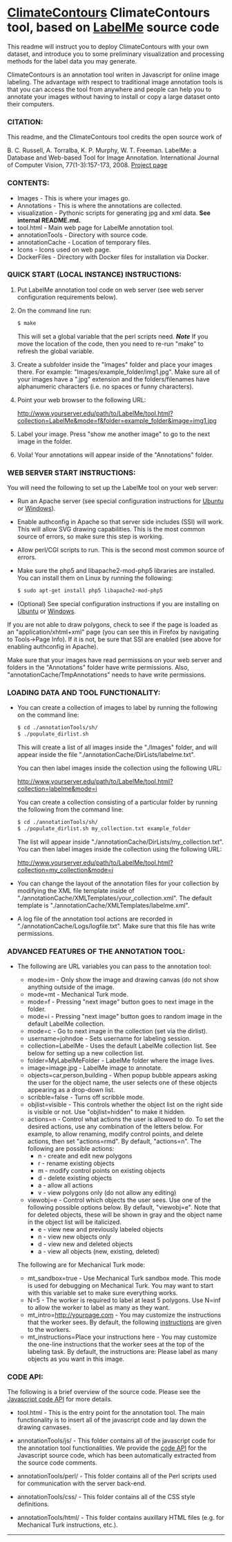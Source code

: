 [ClimateContours](https://gmd.copernicus.org/preprints/gmd-2020-72/) ClimateContours tool, based on
[LabelMe](http://labelme.csail.mit.edu) source code
===========

This readme will instruct you to deploy ClimateContours with your own dataset,
and introduce you to some preliminary visualization and processing methods for the
label data you may generate.

ClimateContours is an annotation tool writen in
Javascript for online image labeling. The advantage with respect to
traditional image annotation tools is that you can access the tool
from anywhere and people can help you to annotate your images without
having to install or copy a large dataset onto their computers.

### CITATION:
   
   This readme, and the ClimateContours tool credits the open source work of

   B. C. Russell, A. Torralba, K. P. Murphy, W. T. Freeman.
   LabelMe: a Database and Web-based Tool for Image Annotation.
   International Journal of Computer Vision, 77(1-3):157-173, 2008. 
   [Project page](http://labelme.csail.mit.edu)



### CONTENTS:

* Images - This is where your images go.
* Annotations - This is where the annotations are collected.
* visualization - Pythonic scripts for generating jpg and xml data. **See internal README.md.**
* tool.html - Main web page for LabelMe annotation tool.
* annotationTools - Directory with source code.
* annotationCache - Location of temporary files.
* Icons - Icons used on web page.
* DockerFiles - Directory with Docker files for installation via Docker.


### QUICK START (LOCAL INSTANCE) INSTRUCTIONS:

1. Put LabelMe annotation tool code on web server (see web server
   configuration requirements below).

2. On the command line run:

   ``` sh
   $ make
   ```

   This will set a global variable that the perl scripts
   need.  ***Note*** If you move the location of the code, then you
   need to re-run "make" to refresh the global variable.

3. Create a subfolder inside the "Images" folder and place your images
   there.  For example: "Images/example_folder/img1.jpg".  Make sure
   all of your images have a ".jpg" extension and the
   folders/filenames have alphanumeric characters (i.e. no spaces or
   funny characters).

4. Point your web browser to the following URL: 

   http://www.yourserver.edu/path/to/LabelMe/tool.html?collection=LabelMe&mode=f&folder=example_folder&image=img1.jpg

5. Label your image.  Press "show me another image" to go to the next
   image in the folder.

6. Voila!  Your annotations will appear inside of the "Annotations" folder.


### WEB SERVER START INSTRUCTIONS:

You will need the following to set up the LabelMe tool on your web
server:

* Run an Apache server (see special configuration instructions for
  [Ubuntu](UBUNTU.md) or [Windows](WINDOWS.md)).
* Enable authconfig in Apache so that server side includes (SSI) will
  work. This will allow SVG drawing capabilities. This is the most
  common source of errors, so make sure this step is working.
* Allow perl/CGI scripts to run.  This is the second most common
  source of errors.
* Make sure the php5 and libapache2-mod-php5 libraries are
  installed. You can install them on Linux by running the following:

   ``` sh
   $ sudo apt-get install php5 libapache2-mod-php5
   ```

* (Optional) See special configuration instructions if you are
  installing on [Ubuntu](UBUNTU.md) or [Windows](WINDOWS.md).

If you are not able to draw polygons, check to see if the page is
loaded as an "application/xhtml+xml" page (you can see this in
Firefox by navigating to Tools->Page Info). If it is not, be sure
that SSI are enabled (see above for enabling authconfig in Apache).

Make sure that your images have read permissions on your web server
and folders in the "Annotations" folder have write permissions. Also,
"annotationCache/TmpAnnotations" needs to have write permissions.

### LOADING DATA AND TOOL FUNCTIONALITY:

* You can create a collection of images to label by running the
  following on the command line:

   ``` sh
   $ cd ./annotationTools/sh/
   $ ./populate_dirlist.sh
   ```

  This will create a list of all images inside the "./Images" folder,
  and will appear inside the file "./annotationCache/DirLists/labelme.txt".

  You can then label images inside the collection using the following URL:

   http://www.yourserver.edu/path/to/LabelMe/tool.html?collection=labelme&mode=i

  You can create a collection consisting of a particular folder by
  running the following from the command line:

   ``` sh
   $ cd ./annotationTools/sh/
   $ ./populate_dirlist.sh my_collection.txt example_folder
   ```

  The list will appear inside
  "./annotationCache/DirLists/my_collection.txt".  You can then
  label images inside the collection using the following URL:

   http://www.yourserver.edu/path/to/LabelMe/tool.html?collection=my_collection&mode=i

* You can change the layout of the annotation files for your
  collection by modifying the XML file template inside of
  "./annotationCache/XMLTemplates/your_collection.xml".  The default
  template is "./annotationCache/XMLTemplates/labelme.xml".

* A log file of the annotation tool actions are recorded in
  "./annotationCache/Logs/logfile.txt".  Make sure that this file has
  write permissions.

### ADVANCED FEATURES OF THE ANNOTATION TOOL:

* The following are URL variables you can pass to the annotation tool:

   * mode=im - Only show the image and drawing canvas (do not show anything outside of the image.
   * mode=mt - Mechanical Turk mode.
   * mode=f - Pressing "next image" button goes to next image in the folder.
   * mode=i - Pressing "next image" button goes to random image in the default LabelMe collection.
   * mode=c - Go to next image in the collection (set via the dirlist).
   * username=johndoe - Sets username for labeling session.
   * collection=LabelMe - Uses the default LabelMe collection list. See below for setting up a new collection list.
   * folder=MyLabelMeFolder - LabelMe folder where the image lives.
   * image=image.jpg - LabelMe image to annotate.
   * objects=car,person,building - When popup bubble appears asking the user for the object name, the user selects one of these objects appearing as a drop-down list.
   * scribble=false - Turns off scribble mode.
   * objlist=visible - This controls whether the object list on the right side is visible or not. Use "objlist=hidden" to make it hidden.
   * actions=n - Control what actions the user is allowed to do. To set the desired actions, use any combination of the letters below. For example, to allow renaming, modify control points, and delete actions, then set "actions=rmd". By default, "actions=n". The following are possible actions:
      * n - create and edit new polygons
      * r - rename existing objects
      * m - modify control points on existing objects
      * d - delete existing objects
      * a - allow all actions
      * v - view polygons only (do not allow any editing)
   * viewobj=e - Control which objects the user sees. Use one of the following possible options below. By default, "viewobj=e". Note that for deleted objects, these will be shown in gray and the object name in the object list will be italicized.
      * e - view new and previously labeled objects
      * n - view new objects only
      * d - view new and deleted objects
      * a - view all objects (new, existing, deleted)

   The following are for Mechanical Turk mode:

   * mt_sandbox=true - Use Mechanical Turk sandbox mode. This mode is used for debugging on Mechanical Turk. You may want to start with this variable set to make sure everything works.
   * N=5 - The worker is required to label at least 5 polygons. Use N=inf to allow the worker to label as many as they want.
   * mt_intro=http://yourpage.com - You may customize the instructions that the worker sees. By default, the following [instructions](http://labelme2.csail.mit.edu/Release3.0/annotationTools/html/mt_instructions.html) are given to the workers.
   * mt_instructions=Place your instructions here - You may customize the one-line instructions that the worker sees at the top of the labeling task. By default, the instructions are: Please label as many objects as you want in this image.



### CODE API:

The following is a brief overview of the source code.  Please see the
[Javascript code API](https://cdn.rawgit.com/CSAILVision/LabelMeAnnotationTool/master/annotationTools/js/api/index.html)
for more details.

* tool.html - This is the entry point for the annotation tool.  The main
functionality is to insert all of the javascript code and lay down the
drawing canvases.

* annotationTools/js/ - This folder contains all of the javascript
code for the annotation tool functionalities.
We provide the [code API](https://cdn.rawgit.com/CSAILVision/LabelMeAnnotationTool/master/annotationTools/js/api/index.html)
for the Javascript source code, which has been automatically extracted
from the source code comments.

* annotationTools/perl/ - This folder contains all of the Perl
scripts used for communication with the server back-end.

* annotationTools/css/ - This folder contains all of the CSS style
definitions.

* annotationTools/html/ - This folder contains auxillary HTML files
(e.g. for Mechanical Turk instructions, etc.).


---- 

